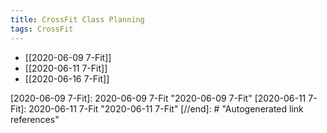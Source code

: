 ```yaml
---
title: CrossFit Class Planning
tags: CrossFit
---
```


- [[2020-06-09 7-Fit]]
- [[2020-06-11 7-Fit]]
- [[2020-06-16 7-Fit]]

[//begin]: # "Autogenerated link references for markdown compatibility"
[2020-06-09 7-Fit]: 2020-06-09 7-Fit "2020-06-09 7-Fit"
[2020-06-11 7-Fit]: 2020-06-11 7-Fit "2020-06-11 7-Fit"
[//end]: # "Autogenerated link references"